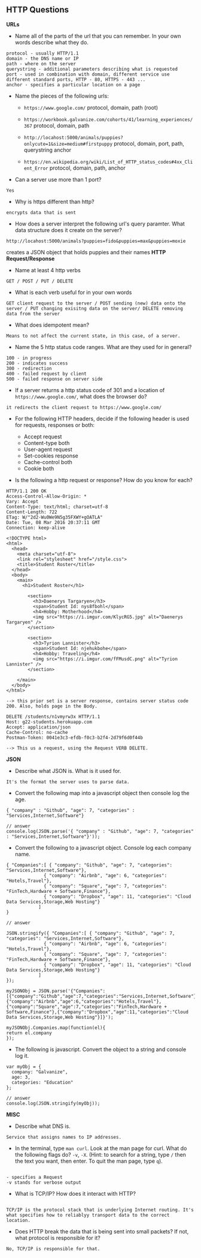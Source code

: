 ## HTTP Questions

__URLs__

* Name all of the parts of the url that you can remember.  In your own words describe what they do.

```
protocol - usually HTTP/1.1
domain - the DNS name or IP
path - where on the server
querystring - additional parameters describing what is requested
port - used in combination with domain, different service use different standard ports, HTTP - 80, HTTPS - 443 ...
anchor - specifies a particular location on a page
```

* Name the pieces of the following urls:
	* `https://www.google.com/`
  protocol, domain, path (root)

	* `https://workbook.galvanize.com/cohorts/41/learning_experiences/367`
  protocol, domain, path 

	* `http://locahost:5000/animals/puppies?onlycute=1&size=medium#firstpuppy`
  protocol, domain, port, path, querystring anchor

	* `https://en.wikipedia.org/wiki/List_of_HTTP_status_codes#4xx_Client_Error`
  protocol, domain, path, anchor

* Can a server use more than 1 port?

```
Yes
```

* Why is https different than http?

```
encrypts data that is sent
```

* How does a server interpret the following url's query paramter.  What data structure does it create on the server?

```
http://locahost:5000/animals?puppies=fido&puppies=max&puppies=moxie
```
creates a JSON object that holds puppies and their names
__HTTP Request/Response__

* Name at least 4 http verbs

```
GET / POST / PUT / DELETE
```

* What is each verb useful for in your own words

```
GET client request to the server / POST sending (new) data onto the server / PUT changing exisitng data on the server/ DELETE removing data from the server
```

* What does idempotent mean?

```
Means to not affect the current state, in this case, of a server.
```

* Name the 5 http status code ranges.  What are they used for in general?

```
100 - in progress
200 - indicates success
300 - redirection
400 - failed request by client
500 - failed response on server side
```

* If a server returns a http status code of 301 and a location of `https://www.google.com/`, what does the browser do?

```
it redirects the client request to https://www.google.com/
```

* For the following HTTP headers, decide if the following header is used for requests, responses or both:
	* Accept
  request
	* Content-type
  both
	* User-agent
  request
	* Set-cookies
  response
	* Cache-control
  both
	* Cookie
  both

  
* Is the following a http request or response?  How do you know for each?

```
HTTP/1.1 200 OK
Access-Control-Allow-Origin: *
Vary: Accept
Content-Type: text/html; charset=utf-8
Content-Length: 722
ETag: W/"2d2-Wu0We9N5g35FXWY+gOATLA"
Date: Tue, 08 Mar 2016 20:37:11 GMT
Connection: keep-alive

<!DOCTYPE html>
<html>
  <head>
    <meta charset="utf-8">
    <link rel="stylesheet" href="/style.css">
    <title>Student Roster</title>
  </head>
  <body>
    <main>
      <h1>Student Roster</h1>
      
        <section>
          <h3>Daenerys Targaryen</h3>
          <span>Student Id: nys8fbohl</span>
          <h4>Hobby: Motherhood</h4>
          <img src="https://i.imgur.com/KlycRG5.jpg" alt="Daenerys Targaryen" />
        </section>
      
        <section>
          <h3>Tyrion Lannister</h3>
          <span>Student Id: njehukbohe</span>
          <h4>Hobby: Traveling</h4>
          <img src="https://i.imgur.com/fFMusdC.png" alt="Tyrion Lannister" />
        </section>
      
    </main>
  </body>
</html>

--> this prior set is a server response, contains server status code 200. Also, holds page in the Body. 
```

```
DELETE /students/n1vmyrw3x HTTP/1.1
Host: g22-students.herokuapp.com
Accept: application/json
Cache-Control: no-cache
Postman-Token: 0041e3c3-efdb-f0c3-b2f4-2d79f6d0f44b

--> This us a request, using the Request VERB DELETE.
```


__JSON__

* Describe what JSON is.  What is it used for.

```
It's the format the server uses to parse data.
```

* Convert the following map into a javascript object then console log the age.

```
{ "company" : "Github", "age": 7, "categories" : "Services,Internet,Software"}

// answer
console.log(JSON.parse('{ "company" : "Github", "age": 7, "categories" : "Services,Internet,Software"}'));

```

* Convert the following to a javascript object.  Console log each company name.

```
{ "Companies":[ { "company": "Github", "age": 7, "categories": "Services,Internet,Software"},
              { "company": "Airbnb", "age": 6, "categories": "Hotels,Travel"},
              { "company": "Square", "age": 7, "categories": "FinTech,Hardware + Software,Finance"},
              { "company": "Dropbox", "age": 11, "categories": "Cloud Data Services,Storage,Web Hosting"}
            ]
}

// answer

JSON.stringify({ "Companies":[ { "company": "Github", "age": 7, "categories": "Services,Internet,Software"},
              { "company": "Airbnb", "age": 6, "categories": "Hotels,Travel"},
              { "company": "Square", "age": 7, "categories": "FinTech,Hardware + Software,Finance"},
              { "company": "Dropbox", "age": 11, "categories": "Cloud Data Services,Storage,Web Hosting"}
            ]
});

myJSONObj = JSON.parse('{"Companies":[{"company":"Github","age":7,"categories":"Services,Internet,Software"},{"company":"Airbnb","age":6,"categories":"Hotels,Travel"},{"company":"Square","age":7,"categories":"FinTech,Hardware + Software,Finance"},{"company":"Dropbox","age":11,"categories":"Cloud Data Services,Storage,Web Hosting"}]}');

myJSONObj.Companies.map(function(el){
return el.company
});

```

* The following is javascript.  Convert the object to a string and console log it.

```
var myObj = {
  company: "Galvanize",
  age: 3,
  categories: "Education"
};

// answer
console.log(JSON.stringify(myObj));

```
__MISC__

* Describe what DNS is.

```
Service that assigns names to IP addresses.
```

* In the terminal, type `man curl`.  Look at the man page for curl.  What do the following flags do? `-v`, `-X`.  (Hint: to search for a string, type `/` then the text you want, then enter.  To quit the man page, type `q`).

```

- specifies a Request
-v stands for verbose output

```

* What is TCP/IP?  How does it interact with HTTP?

```

TCP/IP is the protocol stack that is underlying Internet routing. It's what specifies how to reliablyy transport data to the correct location. 

```

* Does HTTP break the data that is being sent into small packets?  If not, what protocol is responsible for it?

```
No, TCP/IP is responsible for that.
```

